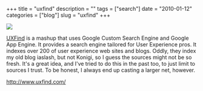 +++
title = "uxfind"
description = ""
tags = ["search"]
date = "2010-01-12"
categories = ["blog"]
slug = "uxfind"
+++



  <div class="notebook-screenshot"><a href="http://www.uxfind.com/"><img src="//media.konigi.com/bluga/wt4b4c9fbda2246_large.jpg"/></a></div><p><a href="http://www.uxfind.com/">UXFind</a> is a mashup that uses Google Custom Search Engine and Google App Engine. It provides a search engine tailored for User Experience pros. It indexes over 200 of user experience web sites and blogs. Oddly, they index my old blog iaslash, but not Konigi, so I guess the sources might not be so fresh. It's a great idea, and I've tried to do this in the past too, to just limit to sources I trust. To be honest, I always end up casting a larger net, however.</p>

    
  <a href="http://www.uxfind.com/">http://www.uxfind.com/</a>
